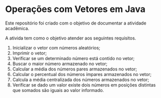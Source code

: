 # Operações com Vetores em Java

Este repositório foi criado com o objetivo de documentar a atividade acadêmica. 

A ativida tem como o objetivo atender aos seguintes requisitos. 
1. Inicializar o vetor com números aleatórios;
2. Imprimir o vetor;
3. Verificar se um determinado número está contido no vetor;
4. Buscar o maior número armazenado no vetor;
5. Calcular a média dos números pares armazenados no vetor;
6. Calcular o percentual dos números ímpares armazenados no vetor;
7. Calcula a média centralizada dos números armazenados no vetor;
8. Verificar se dado um valor existe dois números em posições distintas que somados são iguais ao valor informado.

